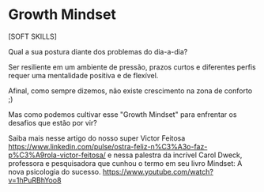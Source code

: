 # Growth Mindset

[SOFT SKILLS]


Qual a sua postura diante dos problemas do dia-a-dia?

Ser resiliente em um ambiente de pressão, prazos curtos e diferentes perfis requer uma mentalidade positiva e de flexível.

Afinal, como sempre dizemos,  não existe crescimento na zona de conforto ;)

Mas como podemos cultivar esse "Growth Mindset" para enfrentar os desafios que estão por vir?

Saiba mais nesse artigo do nosso super Victor Feitosa https://www.linkedin.com/pulse/ostra-feliz-n%C3%A3o-faz-p%C3%A9rola-victor-feitosa/
e nessa palestra da incrível Carol Dweck, professora e pesquisadora que cunhou o termo em seu livro Mindset: A nova psicologia do sucesso. https://www.youtube.com/watch?v=1hPuRBhYoo8
